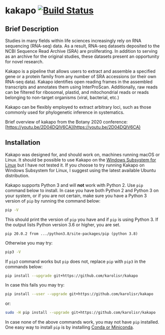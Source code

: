 # kakapo [![Build Status](https://app.travis-ci.com/karolisr/kakapo.svg?branch=master)](https://app.travis-ci.com/karolisr/kakapo)

## Brief Description

Studies in many fields within life sciences increasingly rely on RNA sequencing (RNA-seq) data. As a result, RNA-seq datasets deposited to the NCBI Sequence Read Archive (SRA) are proliferating. In addition to serving as an archive for the original studies, these datasets present an opportunity for novel research.

Kakapo is a pipeline that allows users to extract and assemble a specified gene or a protein family from any number of SRA accessions (or their own RNA-seq data). Kakapo identifies open reading frames in the assembled transcripts and annotates them using InterProScan. Additionally, raw reads can be filtered for ribosomal, plastid, and mitochondrial reads or reads belonging to non-target organisms (viral, bacterial, etc.)

Kakapo can be flexibly employed to extract arbitrary loci, such as those commonly used for phylogenetic inference in systematics.

Brief overview of kakapo from the Botany 2020 conference: [https://youtu.be/2D04DQlV6CA](https://youtu.be/2D04DQlV6CA)

## Installation

Kakapo was designed for, and should work on, machines running macOS or Linux. It should be possible to use Kakapo on the [Windows Subsystem for Linux](https://docs.microsoft.com/en-us/windows/wsl/install-win10) but I have not tested it. If you choose to try running Kakapo on Windows Subsystem for Linux, I suggest using the latest available Ubuntu distribution.

Kakapo supports Python 3 and will **not** work with Python 2. Use `pip` command below to install. In case you have both Python 2 and Python 3 on your system, or if you are not certain, make sure you have a Python 3 version of `pip` by running the command below:

```bash
pip -V
```

This should print the version of `pip` you have and if `pip` is using Python 3. If the output lists Python version 3.6 or higher, you are set.

```
pip 20.0.2 from .../python3.8/site-packages/pip (python 3.8)
```

Otherwise you may try:

```bash
pip3 -V
```

If `pip3` command works but `pip` does not, replace `pip` with `pip3` in the commands below:

```bash
pip install --upgrade git+https://github.com/karolisr/kakapo
```

In case this fails you may try:

```bash
pip install --user --upgrade git+https://github.com/karolisr/kakapo
```

or:

```bash
sudo -H pip install --upgrade git+https://github.com/karolisr/kakapo
```

In case none of the above commands work, you may not have `pip` installed. One easy way to install `pip` is by installing [Conda or Miniconda](https://docs.conda.io/projects/conda/en/latest/user-guide/install/index.html).
